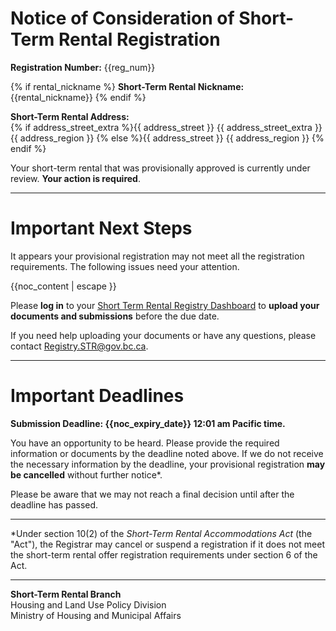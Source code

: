 # Notice of Consideration of Short-Term Rental Registration

**Registration Number:**
{{reg_num}}

{% if rental_nickname %}
**Short-Term Rental Nickname:**
{{rental_nickname}}
{% endif %}

**Short-Term Rental Address:**  
{% if address_street_extra %}{{ address_street }}
  {{ address_street_extra }}
  {{ address_region }}
  {% else %}{{ address_street }}
  {{ address_region }}
  {% endif %}

Your short-term rental that was provisionally approved is currently under review. **Your action is required**.  

---

# Important Next Steps
It appears your provisional registration may not meet all the registration requirements. The following issues need your attention.

{{noc_content | escape }}

Please **log in** to your [Short Term Rental Registry Dashboard](https://host.shorttermrental.registry.gov.bc.ca/en-CA/auth/login/) to **upload your documents and submissions** before the due date.

If you need help uploading your documents or have any questions, please contact [Registry.STR@gov.bc.ca](mailto:Registry.STR@gov.bc.ca).

---
# Important Deadlines
**Submission Deadline: {{noc_expiry_date}} 12:01 am Pacific time.**

You have an opportunity to be heard. Please provide the required information or documents by the deadline noted above. If we do not receive the necessary information by the deadline, your provisional registration **may be cancelled** without further notice*.

Please be aware that we may not reach a final decision until after the deadline has passed.

---
*Under section 10(2) of the _Short-Term Rental Accommodations Act_ (the "Act"), the Registrar may cancel or suspend a registration if it does not meet the short-term rental offer registration requirements under section 6 of the Act.

---

**Short-Term Rental Branch**  
Housing and Land Use Policy Division  
Ministry of Housing and Municipal Affairs
